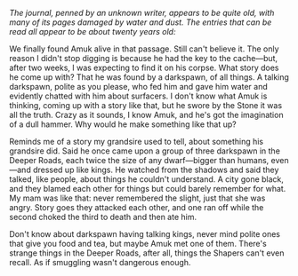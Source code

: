 <i> The journal, penned by an unknown writer, appears to be quite old, with many of its pages damaged by water and dust. The entries that can be read all appear to be about twenty years old: </i>

We finally found Amuk alive in that passage. Still can't believe it. The only reason I didn't stop digging is because he had the key to the cache—but, after two weeks, I was expecting to find it on his corpse. What story does he come up with? That he was found by a darkspawn, of all things. A talking darkspawn, polite as you please, who fed him and gave him water and evidently chatted with him about surfacers. I don't know what Amuk is thinking, coming up with a story like that, but he swore by the Stone it was all the truth. Crazy as it sounds, I know Amuk, and he's got the imagination of a dull hammer. Why would he make something like that up?

Reminds me of a story my grandsire used to tell, about something his grandsire did. Said he once came upon a group of three darkspawn in the Deeper Roads, each twice the size of any dwarf—bigger than humans, even—and dressed up like kings. He watched from the shadows and said they talked, like people, about things he couldn't understand. A city gone black, and they blamed each other for things but could barely remember for what. My mam was like that: never remembered the slight, just that she was angry. Story goes they attacked each other, and one ran off while the second choked the third to death and then ate him.

Don't know about darkspawn having talking kings, never mind polite ones that give you food and tea, but maybe Amuk met one of them. There's strange things in the Deeper Roads, after all, things the Shapers can't even recall. As if smuggling wasn't dangerous enough.

